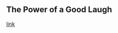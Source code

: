 ## The Power of a Good Laugh

[link](https://www.psychologytoday.com/intl/blog/working-difficult-people/202102/the-power-good-laugh)

